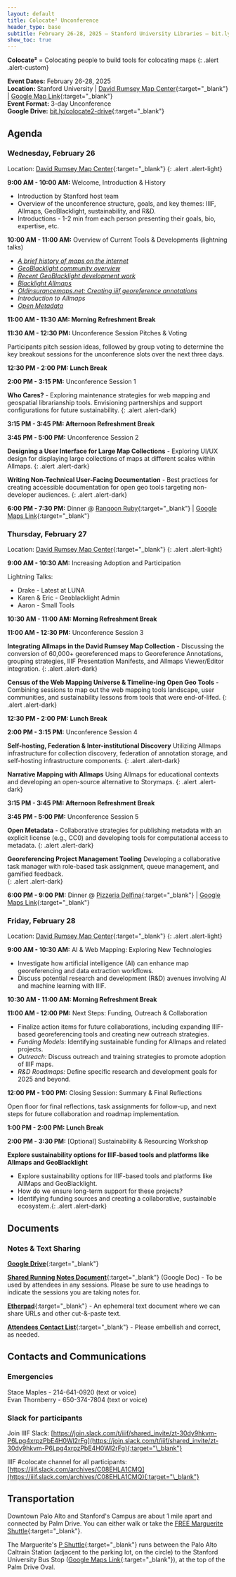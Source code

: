 ```yaml
---
layout: default
title: Colocate² Unconference
header_type: base
subtitle: February 26-28, 2025 – Stanford University Libraries – bit.ly/colocate2
show_toc: true
---
```


**Colocate²** = Colocating people to build tools for colocating maps
{: .alert .alert-custom}

**Event Dates:** February 26-28, 2025 \
**Location:** Stanford University \| [David Rumsey Map Center](https://drmc.stanford.edu){:target="\_blank"} \| [Google Map Link](https://maps.app.goo.gl/YNQZAo7xu9iyApAg9){:target="\_blank"}  
**Event Format:** 3-day Unconference \
**Google Drive:** [bit.ly/colocate2-drive](https://drive.google.com/drive/folders/1K-8NNRl76waz_EEaEePZp_W7f-1GckLf){:target="\_blank"}

## Agenda

### Wednesday, February 26

Location: [David Rumsey Map Center](https://drmc.stanford.edu){:target="\_blank"}
{: .alert .alert-light}

**9:00 AM - 10:00 AM:** Welcome, Introduction & History

- Introduction by Stanford host team
- Overview of the unconference structure, goals, and key themes: IIIF, Allmaps, GeoBlacklight, sustainability, and R&D.
- Introductions - 1-2 min from each person presenting their goals, bio, expertise, etc.

**10:00 AM - 11:00 AM:** Overview of Current Tools & Developments (lightning talks)

- [_A brief history of maps on the internet_](https://slides.com/staceymaples/iiif-maps-showcase)
- [_GeoBlacklight community overview_](https://geoblacklight.org/GBL-community.slides.html)
- [_Recent GeoBlacklight development work_](https://docs.google.com/presentation/u/0/d/1HDzOLhek2wIRavmJy_TkE_RoTAbRZmjSwEn1mC2Xdb8/edit)
- [_Blacklight Allmaps_](https://docs.google.com/presentation/d/13_SqSZ7lOADsjPZZmOsokFcoT7ytT9VRn2wIPqlU3Xo/edit?usp=sharing)
- [_Oldinsurancemaps.net: Creating iiif georeference annotations_](https://tiny.cc/colocate2025-ac)
- _Introduction to Allmaps_
- [_Open Metadata_](https://docs.google.com/presentation/d/13iBqQGwejLIMRhbFBt6ZVawb_Kd9h23OiufstAt5jzA/edit#slide=id.g33a3d7789c9_0_40)

**11:00 AM - 11:30 AM: Morning Refreshment Break**

**11:30 AM - 12:30 PM:** Unconference Session Pitches & Voting

Participants pitch session ideas, followed by group voting to determine the key breakout sessions for the unconference slots over the next three days.

**12:30 PM - 2:00 PM: Lunch Break**

**2:00 PM - 3:15 PM:** Unconference Session 1

**Who Cares?** - Exploring maintenance strategies for web mapping and geospatial librarianship tools. Envisioning partnerships and support configurations for future sustainability.
{: .alert .alert-dark}

**3:15 PM - 3:45 PM: Afternoon Refreshment Break**

**3:45 PM - 5:00 PM:** Unconference Session 2

**Designing a User Interface for Large Map Collections** - Exploring UI/UX design for displaying large collections of maps at different scales within Allmaps.
{: .alert .alert-dark}

**Writing Non-Technical User-Facing Documentation** - Best practices for creating accessible documentation for open geo tools targeting non-developer audiences.
{: .alert .alert-dark}

**6:00 PM - 7:30 PM:** Dinner @ [Rangoon Ruby](https://rangoonruby.com){:target="\_blank"} \| [Google Maps Link](https://maps.app.goo.gl/BsPJLwAcATgitrRt6){:target="\_blank"}

### Thursday, February 27

Location: [David Rumsey Map Center](https://drmc.stanford.edu){:target="\_blank"}
{: .alert .alert-light}

**9:00 AM - 10:30 AM:** Increasing Adoption and Participation

Lightning Talks:

* Drake - Latest at LUNA
* Karen & Eric - Geoblacklight Admin
* Aaron - Small Tools


**10:30 AM - 11:00 AM: Morning Refreshment Break**

**11:00 AM - 12:30 PM:** Unconference Session 3


**Integrating Allmaps in the David Rumsey Map Collection** - Discussing the conversion of 60,000+ georeferenced maps to Georeference Annotations, grouping strategies, IIIF Presentation Manifests, and Allmaps Viewer/Editor integration.
{: .alert .alert-dark}

**Census of the Web Mapping Universe & Timeline-ing Open Geo Tools** - Combining sessions to map out the web mapping tools landscape, user communities, and sustainability lessons from tools that were end-of-lifed.
{: .alert .alert-dark}

**12:30 PM - 2:00 PM: Lunch Break**

**2:00 PM - 3:15 PM:** Unconference Session 4

**Self-hosting, Federation & Inter-institutional Discovery**
Utilizing Allmaps infrastructure for collection discovery, federation of annotation storage, and self-hosting infrastructure components.
{: .alert .alert-dark}

**Narrative Mapping with Allmaps**
Using Allmaps for educational contexts and developing an open-source alternative to Storymaps.
{: .alert .alert-dark}


**3:15 PM - 3:45 PM: Afternoon Refreshment Break**

**3:45 PM - 5:00 PM:** Unconference Session 5

**Open Metadata** - Collaborative strategies for publishing metadata with an explicit license (e.g., CC0) and developing tools for computational access to metadata.
{: .alert .alert-dark}

**Georeferencing Project Management Tooling**
Developing a collaborative task manager with role-based task assignment, queue management, and gamified feedback.  
{: .alert .alert-dark}

**6:00 PM - 9:00 PM:** Dinner @ [Pizzeria Delfina](https://www.pizzeriadelfina.com/location/palo-alto/){:target="\_blank"} \| [Google Maps Link](https://maps.app.goo.gl/VmWcDc4pvZnjoAKU9){:target="\_blank"}

### Friday, February 28

Location: [David Rumsey Map Center](https://drmc.stanford.edu){:target="\_blank"}
{: .alert .alert-light}

**9:00 AM - 10:30 AM:** AI & Web Mapping: Exploring New Technologies

- Investigate how artificial intelligence (AI) can enhance map georeferencing and data extraction workflows.
- Discuss potential research and development (R&D) avenues involving AI and machine learning with IIIF.

**10:30 AM - 11:00 AM: Morning Refreshment Break**

**11:00 AM - 12:00 PM:** Next Steps: Funding, Outreach & Collaboration

- Finalize action items for future collaborations, including expanding IIIF-based georeferencing tools and creating new outreach strategies.
- _Funding Models_: Identifying sustainable funding for Allmaps and related projects.
- _Outreach:_ Discuss outreach and training strategies to promote adoption of IIIF maps.
- _R&D Roadmaps:_ Define specific research and development goals for 2025 and beyond.

**12:00 PM - 1:00 PM:** Closing Session: Summary & Final Reflections

Open floor for final reflections, task assignments for follow-up, and next steps for future collaboration and roadmap implementation.

**1:00 PM - 2:00 PM: Lunch Break**

**2:00 PM - 3:30 PM:** [Optional] Sustainability & Resourcing Workshop

**Explore sustainability options for IIIF-based tools and platforms like Allmaps and GeoBlacklight**

- Explore sustainability options for IIIF-based tools and platforms like AllMaps and GeoBlacklight.
- How do we ensure long-term support for these projects?
- Identifying funding sources and creating a collaborative, sustainable ecosystem.{: .alert .alert-dark}

## Documents

### Notes & Text Sharing

[**Google Drive**](https://drive.google.com/drive/folders/1K-8NNRl76waz_EEaEePZp_W7f-1GckLf){:target="\_blank"}

[**Shared Running Notes Document**](https://docs.google.com/document/d/1N2JF2hx4kJOXufKNm9kig6kUr-64se4KTn0CzjpG5WU/edit?usp=sharing){:target="\_blank"} (Google Doc) - To be used by attendees in any sessions. Please be sure to use headings to indicate the sessions you are taking notes for.

[**Etherpad**](https://etherpad.wikimedia.org/p/colocate2){:target="\_blank"} - An ephemeral text document where we can share URLs and other cut-&-paste text.

[**Attendees Contact List**](https://docs.google.com/spreadsheets/d/1ed9fuWgjZ3djieX5lpjPfYdd1cXdr_MIO2K2eYaxMI0/edit?usp=sharing){:target="\_blank"} - Please embellish and correct, as needed.

## Contacts and Communications

### Emergencies

Stace Maples - 214-641-0920 (text or voice) \
Evan Thornberry - 650-374-7804 (text or voice)

### Slack for participants

Join IIIF Slack: [https://join.slack.com/t/iiif/shared_invite/zt-30dy9hkvm-P6Lpg4xrpzPbE4H0Wl2rFg](https://join.slack.com/t/iiif/shared_invite/zt-30dy9hkvm-P6Lpg4xrpzPbE4H0Wl2rFg){:target="\_blank"}

IIIF #colocate channel for all participants: [https://iiif.slack.com/archives/C08EHLA1CMQ](https://iiif.slack.com/archives/C08EHLA1CMQ){:target="\_blank"}

## Transportation

Downtown Palo Alto and Stanford's Campus are about 1 mile apart and connected by Palm Drive. You can either walk or take the [FREE Marguerite Shuttle](https://transportation.stanford.edu/getting-stanford/marguerite/shuttle-lines-and-schedules){:target="\_blank"}.

The Marguerite's [P Shuttle](https://transportation.stanford.edu/marguerite/p){:target="\_blank"} runs between the Palo Alto Caltrain Station (adjacent to the parking lot, on the circle) to the Stanford University Bus Stop ([Google Maps Link](https://maps.app.goo.gl/fqmoPHPCxStAVGG38){:target="\_blank"}), at the top of the Palm Drive Oval.
